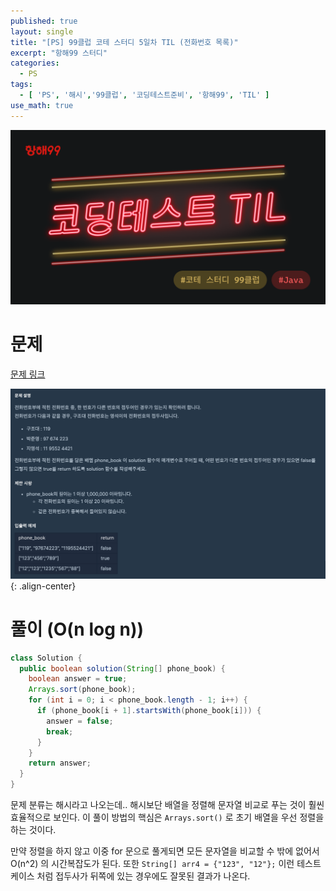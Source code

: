 ```yaml
---
published: true
layout: single
title: "[PS] 99클럽 코테 스터디 5일차 TIL (전화번호 목록)"
excerpt: "항해99 스터디"
categories:
  - PS
tags:
  - [ 'PS', '해시','99클럽', '코딩테스트준비', '항해99', 'TIL' ]
use_math: true
---
```


![img_3.png](https://github.com/zhtmr/static-files-for-posting/blob/main/static-files-for-posting/20240722/99club_TIL_thumbnail/%EA%B8%B0%EB%B3%B8%ED%98%951_java.png?raw=true)

# 문제

[문제 링크](https://school.programmers.co.kr/learn/courses/30/lessons/42577)

![img_3.png](https://github.com/zhtmr/static-files-for-posting/blob/main/static-files-for-posting/20240726/ex.png?raw=true){: .align-center}

# 풀이 (O(n log n))

```java
class Solution {
  public boolean solution(String[] phone_book) {
    boolean answer = true;
    Arrays.sort(phone_book);
    for (int i = 0; i < phone_book.length - 1; i++) {
      if (phone_book[i + 1].startsWith(phone_book[i])) {
        answer = false;
        break;
      }
    }
    return answer;
  }
}
```
문제 분류는 해시라고 나오는데.. 해시보단 배열을 정렬해 문자열 비교로 푸는 것이 훨씬 효율적으로 보인다.
이 풀이 방법의 핵심은 `Arrays.sort()` 로 초기 배열을 우선 정렬을 하는 것이다. 

만약 정렬을 하지 않고 이중 for 문으로 풀게되면 모든 문자열을 비교할 수 밖에 없어서 O(n^2) 의 시간복잡도가 된다.
또한 `String[] arr4 = {"123", "12"};` 이런 테스트 케이스 처럼 접두사가 뒤쪽에 있는 경우에도 잘못된 결과가 나온다.

